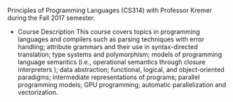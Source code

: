 Principles of Programming Languages (CS314) with Professor Kremer during the Fall 2017 semester.

- Course Description
This course covers topics in programming languages and compilers such as parsing techniques with error handling; attribute grammars and their use in syntax-directed translation; type systems and polymorphism; models of programming language semantics (i.e., operational semantics through closure interpreters ); data abstraction; functional, logical, and object-oriented paradigms; intermediate representations of programs; parallel programming models; GPU programming; automatic parallelization and vectorization.
